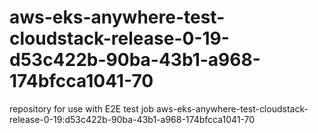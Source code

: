 # aws-eks-anywhere-test-cloudstack-release-0-19-d53c422b-90ba-43b1-a968-174bfcca1041-70
repository for use with E2E test job aws-eks-anywhere-test-cloudstack-release-0-19:d53c422b-90ba-43b1-a968-174bfcca1041-70
